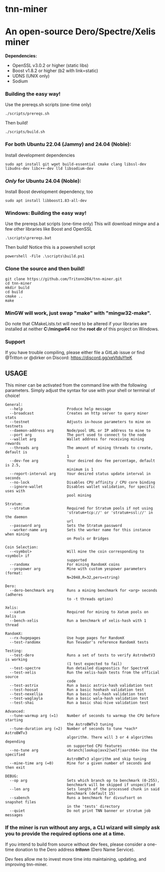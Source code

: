 # tnn-miner
# An open-source Dero/Spectre/Xelis miner

**Dependencies:**
  - OpenSSL v3.0.2 or higher (static libs)
  - Boost v1.8.2 or higher (b2 with link=static)
  - UDNS (UNIX only)
  - Sodium

### Building the easy way!
Use the prereqs.sh scripts (one-time only)
```
./scripts/prereqs.sh
```
Then build!
```
./scripts/build.sh
```
### For both Ubuntu 22.04 (Jammy) and 24.04 (Noble):
Install development dependencies
```
sudo apt install git wget build-essential cmake clang libssl-dev libudns-dev libc++-dev lld libsodium-dev
```
### *Only* for Ubuntu 24.04 (Noble):
Install Boost development dependency, too
```
sudo apt install libboost1.83-all-dev
```

### Windows: Building the easy way!
Use the prereqs.bat scripts (one-time only)
This will download mingw and a few other libraries like Boost and OpenSSL
```
.\scripts\prereqs.bat
```
Then build! Notice this is a powershell script
```
powershell -File .\scripts\build.ps1
```

### Clone the source and then build!
```
git clone https://github.com/Tritonn204/tnn-miner.git
cd tnn-miner
mkdir build
cd build
cmake ..
make
```
### MinGW will work, just swap "make" with "mingw32-make".

Do note that CMakeLists.txt will need to be altered if your libraries are installed at neither **C:/mingw64** nor the **root dir** of this project on Windows.

### Support

If you have trouble compiling, please either file a GitLab issue or find @Tritton or @dirker on Discord: https://discord.gg/xeVtduYteK

## USAGE
This miner can be activated from the command line with the following parameters. Simply adjust the syntax for use with your shell or terminal of choice!
```
General:
  --help                    Produce help message
  --broadcast               Creates an http server to query miner stats
  --testnet                 Adjusts in-house parameters to mine on testnets
  --daemon-address arg      Node/pool URL or IP address to mine to
  --port arg                The port used to connect to the node
  --wallet arg              Wallet address for receiving mining rewards
  --threads arg             The amount of mining threads to create, default is
                            1
  --dev-fee arg             Your desired dev fee percentage, default is 2.5,
                            minimum is 1
  --report-interval arg     Your desired status update interval in seconds
  --no-lock                 Disables CPU affinity / CPU core binding
  --ignore-wallet           Disables wallet validation, for specific uses with
                            pool mining

Stratum:
  --stratum                 Required for Stratum pools if not using
                            'stratum+tcp://' or 'stratum+ssl://' in the daemon
                            url
  --password arg            Sets the Stratum password
  --worker-name arg         Sets the worker name for this instance when mining
                            on Pools or Bridges

Coin Selection:
  --<symbol>                Will mine the coin corresponding to <symbol> if
                            supported
  --randomx                 For mining RandomX coins
  --yespower arg            Mine with custom yespower parameters (format:
                            N=2048,R=32,pers=string)

Dero:
  --dero-benchmark arg      Runs a mining benchmark for <arg> seconds (adheres
                            to -t threads option)

Xelis:
  --xatum                   Required for mining to Xatum pools on Xelis
  --bench-xelis             Run a benchmark of xelis-hash with 1 thread

RandomX:
  --rx-hugepages            Use huge pages for RandomX
  --test-randomx            Run Tevador's reference RandomX tests

Testing:
  --test-dero               Runs a set of tests to verify AstrobwtV3 is working
                            (1 test expected to fail)
  --test-spectre            Run detailed diagnostics for SpectreX
  --test-xelis              Run the xelis-hash tests from the official source
                            code
  --test-astrix             Run a basic astrix-hash validation test
  --test-hoosat             Run a basic hoohash validation test
  --test-nexellia           Run a basic nxl-hash validation test
  --test-waglayla           Run a basic wala-hash validation test
  --test-shai               Run a basic shai-hive validation test

Advanced:
  --tune-warmup arg (=1)    Number of seconds to warmup the CPU before starting
                            the AstroBWTv3 tuning
  --tune-duration arg (=2)  Number of seconds to tune *each* AstroBWTv3
                            algorithm. There will 3 or 4 algorithms depending
                            on supported CPU features
  --no-tune arg             <branch|lookup|avx2|wolf|aarch64> Use the specified
                            AstroBWTv3 algorithm and skip tuning
  --mine-time arg (=0)      Mine for a given number of seconds and then exit

DEBUG:
  --op arg                  Sets which branch op to benchmark (0-255),
                            benchmark will be skipped if unspecified
  --len arg                 Sets length of the processed chunk in said
                            benchmark (default 15)
  --sabench                 Runs a benchmark for divsufsort on snapshot files
                            in the 'tests' directory
  --quiet                   Do not print TNN banner or stratum job messages
```
### If the miner is run without any args, a CLI wizard will simply ask you to provide the required options one at a time.

If you intend to build from source without dev fees, please consider a one-time donation to the Dero address **_tritonn_** (Dero Name Service). 

Dev fees allow me to invest more time into maintaining, updating, and improving tnn-miner.


